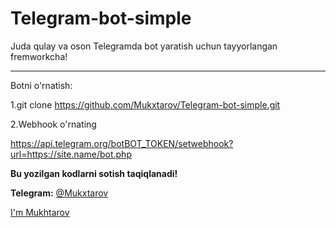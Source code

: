 # Telegram-bot-simple
Juda qulay va oson Telegramda bot yaratish uchun tayyorlangan fremworkcha!
<hr>
Botni o'rnatish:


1.git clone https://github.com/Mukxtarov/Telegram-bot-simple.git

2.Webhook o'rnating

https://api.telegram.org/botBOT_TOKEN/setwebhook?url=https://site.name/bot.php



**Bu yozilgan kodlarni sotish taqiqlanadi!**

**Telegram:** [@Mukxtarov](https://t.me/mukxtarov)

[I'm Mukhtarov](https://t.me/imukhtarov)
